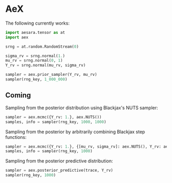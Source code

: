 # AeX

The following currently works:

``` python
import aesara.tensor as at
import aex

srng = at.random.RandomStream(0)

sigma_rv = srng.normal(1.)
mu_rv = srng.normal(0, 1)
Y_rv = srng.normal(mu_rv, sigma_rv)

sampler = aex.prior_sampler(Y_rv, mu_rv)
sampler(rng_key, 1_000_000)
```

## Coming

Sampling from the posterior distribution using Blackjax's NUTS sampler:

``` python
sampler = aex.mcmc({Y_rv: 1.}, aex.NUTS())
samples, info = sampler(rng_key, 1000, 1000)
```

Sampling from the posterior by arbitrarily combining Blackjax step functions:

``` python
sampler = aex.mcmc({Y_rv: 1.}, {[mu_rv, sigma_rv]: aex.NUTS(), Y_rv: aex.RMH()})
samples, info = sampler(rng_key, 1000)
```

Sampling from the posterior predictive distribution:

``` python
sampler = aex.posterior_predictive(trace, Y_rv)
sampler(rng_key, 1000)
```
